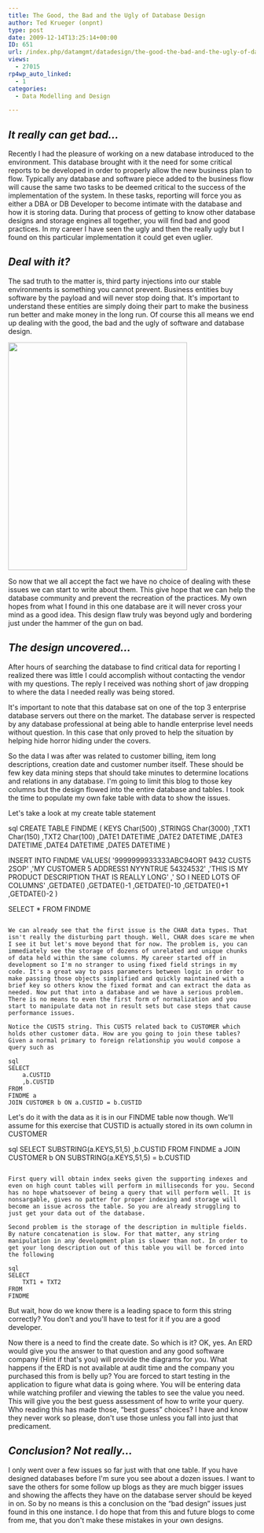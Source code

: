 ```yaml
---
title: The Good, the Bad and the Ugly of Database Design
author: Ted Krueger (onpnt)
type: post
date: 2009-12-14T13:25:14+00:00
ID: 651
url: /index.php/datamgmt/datadesign/the-good-the-bad-and-the-ugly-of-databas/
views:
  - 27015
rp4wp_auto_linked:
  - 1
categories:
  - Data Modelling and Design

---
```

## _It really can get bad..._

Recently I had the pleasure of working on a new database introduced to the environment. This database brought with it the need for some critical reports to be developed in order to properly allow the new business plan to flow. Typically any database and software piece added to the business flow will cause the same two tasks to be deemed critical to the success of the implementation of the system. In these tasks, reporting will force you as either a DBA or DB Developer to become intimate with the database and how it is storing data. During that process of getting to know other database designs and storage engines all together, you will find bad and good practices. In my career I have seen the ugly and then the really ugly but I found on this particular implementation it could get even uglier.

## _Deal with it?_

The sad truth to the matter is, third party injections into our stable environments is something you cannot prevent. Business entities buy software by the payload and will never stop doing that. It's important to understand these entities are simply doing their part to make the business run better and make money in the long run. Of course this all means we end up dealing with the good, the bad and the ugly of software and database design.

<div class="image_block">
  <img src="/wp-content/uploads/blogs/DataMgmt//goodbadugly.gif" alt="" title="" width="364" height="463" />
</div>

So now that we all accept the fact we have no choice of dealing with these issues we can start to write about them. This give hope that we can help the database community and prevent the recreation of the practices. My own hopes from what I found in this one database are it will never cross your mind as a good idea. This design flaw truly was beyond ugly and bordering just under the hammer of the gun on bad.

## _The design uncovered..._

After hours of searching the database to find critical data for reporting I realized there was little I could accomplish without contacting the vendor with my questions. The reply I received was nothing short of jaw dropping to where the data I needed really was being stored.

It's important to note that this database sat on one of the top 3 enterprise database servers out there on the market. The database server is respected by any database professional at being able to handle enterprise level needs without question. In this case that only proved to help the situation by helping hide horror hiding under the covers. 

So the data I was after was related to customer billing, item long descriptions, creation date and customer number itself. These should be few key data mining steps that should take minutes to determine locations and relations in any database. I'm going to limit this blog to those key columns but the design flowed into the entire database and tables. I took the time to populate my own fake table with data to show the issues.

Let's take a look at my create table statement

sql
CREATE TABLE FINDME
(
KEYS Char(500)
,STRINGS Char(3000)
,TXT1 Char(150)
,TXT2 Char(100)
,DATE1 DATETIME
,DATE2 DATETIME
,DATE3 DATETIME
,DATE4 DATETIME
,DATE5 DATETIME
)

INSERT INTO FINDME 
VALUES(
		'9999999933333ABC94ORT               9432          CUST5     2SOP'
		,'MY CUSTOMER 5  ADDRESS1 NYYNTRUE    54324532'
		,'THIS IS MY PRODUCT DESCRIPTION THAT IS REALLY LONG'
		,' SO I NEED LOTS OF COLUMNS'
		,GETDATE()
		,GETDATE()-1
		,GETDATE()-10
		,GETDATE()+1
		,GETDATE()-2
	  )


SELECT * FROM FINDME
```

We can already see that the first issue is the CHAR data types. That isn't really the disturbing part though. Well, CHAR does scare me when I see it but let's move beyond that for now. The problem is, you can immediately see the storage of dozens of unrelated and unique chunks of data held within the same columns. My career started off in development so I'm no stranger to using fixed field strings in my code. It's a great way to pass parameters between logic in order to make passing those objects simplified and quickly maintained with a brief key so others know the fixed format and can extract the data as needed. Now put that into a database and we have a serious problem. There is no means to even the first form of normalization and you start to manipulate data not in result sets but case steps that cause performance issues. 

Notice the CUST5 string. This CUST5 related back to CUSTOMER which holds other customer data. How are you going to join these tables? Given a normal primary to foreign relationship you would compose a query such as

sql
SELECT
	a.CUSTID
	,b.CUSTID
FROM
FINDME a
JOIN CUSTOMER b ON a.CUSTID = b.CUSTID
```

Let's do it with the data as it is in our FINDME table now though. We'll assume for this exercise that CUSTID is actually stored in its own column in CUSTOMER

sql
SELECT
	SUBSTRING(a.KEYS,51,5)
	,b.CUSTID
FROM
FINDME a
JOIN CUSTOMER b ON SUBSTRING(a.KEYS,51,5) = b.CUSTID
```

First query will obtain index seeks given the supporting indexes and even on high count tables will perform in milliseconds for you. Second has no hope whatsoever of being a query that will perform well. It is nonsargable, gives no patter for proper indexing and storage will become an issue across the table. So you are already struggling to just get your data out of the database.

Second problem is the storage of the description in multiple fields. By nature concatenation is slow. For that matter, any string manipulation in any development plan is slower than not. In order to get your long description out of this table you will be forced into the following

sql
SELECT 
	TXT1 + TXT2
FROM 
FINDME
```

But wait, how do we know there is a leading space to form this string correctly? You don't and you'll have to test for it if you are a good developer.

Now there is a need to find the create date. So which is it? OK, yes. An ERD would give you the answer to that question and any good software company (Hint if that's you) will provide the diagrams for you. What happens if the ERD is not available at audit time and the company you purchased this from is belly up? You are forced to start testing in the application to figure what data is going where. You will be entering data while watching profiler and viewing the tables to see the value you need. This will give you the best guess assessment of how to write your query. Who reading this has made those, “best guess” choices? I have and know they never work so please, don't use those unless you fall into just that predicament. 

## _Conclusion? Not really..._

I only went over a few issues so far just with that one table. If you have designed databases before I'm sure you see about a dozen issues. I want to save the others for some follow up blogs as they are much bigger issues and showing the affects they have on the database server should be keyed in on. So by no means is this a conclusion on the “bad design” issues just found in this one instance. I do hope that from this and future blogs to come from me, that you don't make these mistakes in your own designs.